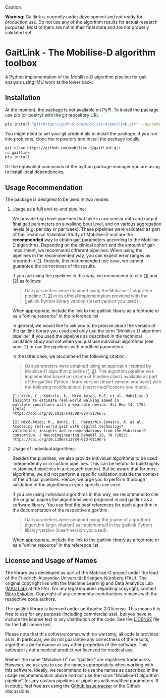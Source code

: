 > [!CAUTION]
> **Warning:** Gaitlink is currently under development and not ready for production use. Do not use any of the algorithm results for actual research purposes. Most of them are not in their final state and are not properly validated yet.

# GaitLink - The Mobilise-D algorithm toolbox

A Python implementation of the Mobilise-D algorithm pipeline for gait analysis using IMU worn at the lower back.

## Installation

At the moment, the package is not available on PyPI.
To install the package use pip (or poetry) with the git repository URL

```bash
pip install "git+https://github.com/mobilise-d/gaitlink.git" --upgrade
```

You might need to set your git credentials to install the package.
If you run into problems, clone the repository and install the package locally.

```bash
git clone https://github.com/mobilise-d/gaitlink.git
cd gaitlink
pip install .
```

Or the equivalent commands of the python package manager you are using to install local dependencies.

## Usage Recommendation

The package is designed to be used in two modes:

1. Usage as a full end-to-end pipeline:

   We provide high level pipelines that take in raw sensor data and output final gait parameters on a walking bout
   level, and on various aggregation levels (e.g. per day or per week).
   These pipelines were validated as part of the Technical Validation Study of Mobilise-D and are the **recommended**
   way to obtain gait parameters according to the Mobilise-D algorithms.
   Depending on the clinical cohort and the amount of gait impairment, we recommend different pipelines.
   When using the pipelines in the recommended way, you can expect error ranges as reported in [[1]].
   Outside, this recommended use case, we cannot guarantee the correctness of the results.

   If you are using the pipelines in this way, we recommend to cite [[1]] and [[2]] as follows:

   > Gait parameters were obtained using the Mobilise-D algorithm pipeline [[1], [2]] in its official implementation
   > provided with the gaitlink Python library version {insert version you used}.



   When appropriate, include the link to the gaitlink library as a footnote or as a "online resource" in the reference
   list.

   In general, we would like to ask you to be precise about the version of the gaitlink library you used and only
   use the term "Mobilise-D algorithm pipeline" if you used the pipelines as described in the technical validation
   study and not when you just use individual algorithms (see point 2) or use the pipelines with modified parameters.

   In the latter case, we recommend the following citation:

   > Gait parameters were obtained using an approach inspired by Mobilise-D algorithm pipeline [[1], [2]].
   > The algorithm pipeline was implemented based on {name of Pipeline class} available as part of the gaitlink Python
   > library version {insert version you used} with the following modifications:
   > {insert modifications you made}.
   
   [1]: https://doi.org/10.1038/s41598-024-51766-5
   [2]: https://doi.org/10.1186/s12984-023-01198-5
   
   ```
   [1] Kirk, C., Küderle, A., Micó-Amigo, M.E. et al. Mobilise-D insights to estimate real-world walking speed in 
   multiple conditions with a wearable device. Sci Rep 14, 1754 (2024). 
   https://doi.org/10.1038/s41598-024-51766-5
   
   [2] Micó-Amigo, M., Bonci, T., Paraschiv-Ionescu, A. et al. Assessing real-world gait with digital technology? 
   Validation, insights and recommendations from the Mobilise-D consortium. J NeuroEngineering Rehabil 20, 78 (2023). 
   https://doi.org/10.1186/s12984-023-01198-5
   ```

2. Usage of individual algorithms:

   Besides the pipelines, we also provide individual algorithms to be used independently or in custom pipelines.
   This can be helpful to build highly customised pipelines in a research context.
   But be aware that for most algorithms, we did not perform a specific validation outside the context of the official
   pipelines.
   Hence, we urge you to perform thorough validation of the algorithms in your specific use case.

   If you are using individual algorithms in this way, we recommend to cite the original papers the algorithms were
   proposed in and gaitlink as a software library.
   You can find the best references for each algorithm in the documentation of the respective algorithm.

   > Gait parameters were obtained using the {name of algorithm} algorithm [algo-citation] as implemented in the
   > gaitlink Python library version {insert version you used}.

   When appropriate, include the link to the gaitlink library as a footnote or as a "online resource" in the reference
   list.

## License and Usage of Names

The library was developed as part of the Mobilise-D project under the lead of the Friedrich-Alexander-Universität 
Erlangen-Nürnberg (FAU).
The original copyright lies with the Machine Learning and Data Analytics Lab
([MAD Lab](https://www.mad.tf.fau.de/)) at the FAU.
For any legal inquiries regarding copyright, contact 
[Björn Eskofier](https://www.mad.tf.fau.de/person/bjoern-eskofier/).
Copyright of any community contributions remains with the respective code authors.

The gaitlink library is licensed under an Apache 2.0 license.
This means it is free to use for any purpose (including commercial use), but you have to include the license text
in any distribution of the code.
See the [LICENSE](LICENSE) file for the full license text.

Please note that this software comes with no warranty, all code is provided as is.
In particular, we do not guarantee any correctness of the results, algorithmic performance or any other properties
of the software.
This software is not a medical product nor licensed for medical use.

Neither the name "Mobilise-D" nor "gaitlink" are registered trademarks.
However, we ask you to use the names appropriately when working with this software.
Ideally, we recommend to use the names as described in the usage recommendation above and not use the name 
"Mobilise-D algorithm pipeline" for any custom pipelines or pipelines with modified parameters.
If in doubt, feel free ask using the [Github issue tracker](https://github.com/mobilise-d/gaitlink/issues) or 
the Github discussions.

